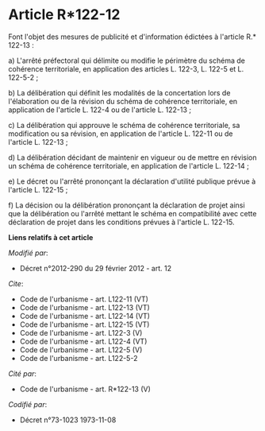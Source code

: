 # Article R*122-12

Font l'objet des mesures de publicité et d'information édictées à l'article R.* 122-13 : 

a) L'arrêté préfectoral qui délimite ou modifie le périmètre du schéma de cohérence territoriale, en application des articles
L. 122-3, L. 122-5 et L. 122-5-2 ; 

b) La délibération qui définit les modalités de la concertation lors de l'élaboration ou de la révision du schéma de
cohérence territoriale, en application de l'article L. 122-4 ou de l'article L. 122-13 ; 

c) La délibération qui approuve le schéma de cohérence territoriale, sa modification ou sa révision, en application de
l'article L. 122-11 ou de l'article L. 122-13 ; 

d) La délibération décidant de maintenir en vigueur ou de mettre en révision un schéma de cohérence territoriale, en
application de l'article L. 122-14 ; 

e) Le décret ou l'arrêté prononçant la déclaration d'utilité publique prévue à l'article L. 122-15 ; 

f) La décision ou la délibération prononçant la déclaration de projet ainsi que la délibération ou l'arrêté mettant le schéma
en compatibilité avec cette déclaration de projet dans les conditions prévues à l'article L. 122-15.

**Liens relatifs à cet article**

_Modifié par_:

  - Décret n°2012-290 du 29 février 2012 - art. 12

_Cite_:

  - Code de l'urbanisme - art. L122-11 (VT)
  - Code de l'urbanisme - art. L122-13 (VT)
  - Code de l'urbanisme - art. L122-14 (VT)
  - Code de l'urbanisme - art. L122-15 (VT)
  - Code de l'urbanisme - art. L122-3 (V)
  - Code de l'urbanisme - art. L122-4 (VT)
  - Code de l'urbanisme - art. L122-5 (V)
  - Code de l'urbanisme - art. L122-5-2

_Cité par_:

  - Code de l'urbanisme - art. R*122-13 (V)

_Codifié par_:

  - Décret n°73-1023 1973-11-08
